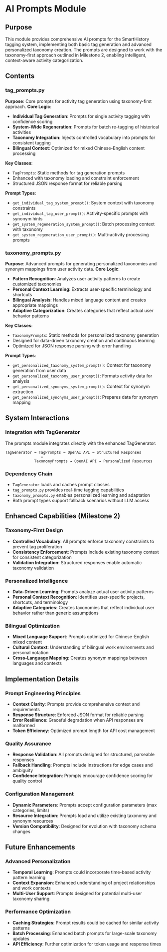 # AI Prompts Module

## Purpose
This module provides comprehensive AI prompts for the SmartHistory tagging system, implementing both basic tag generation and advanced personalized taxonomy creation. The prompts are designed to work with the taxonomy-first approach outlined in Milestone 2, enabling intelligent, context-aware activity categorization.

## Contents

### tag_prompts.py
**Purpose**: Core prompts for activity tag generation using taxonomy-first approach.
**Core Logic**: 
- **Individual Tag Generation**: Prompts for single activity tagging with confidence scoring
- **System-Wide Regeneration**: Prompts for batch re-tagging of historical activities
- **Taxonomy Integration**: Injects controlled vocabulary into prompts for consistent tagging
- **Bilingual Context**: Optimized for mixed Chinese-English content processing

**Key Classes**:
- `TagPrompts`: Static methods for tag generation prompts
- Enhanced with taxonomy loading and constraint enforcement
- Structured JSON response format for reliable parsing

**Prompt Types**:
- `get_individual_tag_system_prompt()`: System context with taxonomy constraints
- `get_individual_tag_user_prompt()`: Activity-specific prompts with synonym hints
- `get_system_regeneration_system_prompt()`: Batch processing context with taxonomy
- `get_system_regeneration_user_prompt()`: Multi-activity processing prompts

### taxonomy_prompts.py
**Purpose**: Advanced prompts for generating personalized taxonomies and synonym mappings from user activity data.
**Core Logic**:
- **Pattern Recognition**: Analyzes user activity patterns to create customized taxonomies
- **Personal Context Learning**: Extracts user-specific terminology and shortcuts
- **Bilingual Analysis**: Handles mixed language content and creates appropriate mappings
- **Adaptive Categorization**: Creates categories that reflect actual user behavior patterns

**Key Classes**:
- `TaxonomyPrompts`: Static methods for personalized taxonomy generation
- Designed for data-driven taxonomy creation and continuous learning
- Optimized for JSON response parsing with error handling

**Prompt Types**:
- `get_personalized_taxonomy_system_prompt()`: Context for taxonomy generation from user data
- `get_personalized_taxonomy_user_prompt()`: Formats activity data for analysis
- `get_personalized_synonyms_system_prompt()`: Context for synonym extraction
- `get_personalized_synonyms_user_prompt()`: Prepares data for synonym mapping

## System Interactions

### Integration with TagGenerator
The prompts module integrates directly with the enhanced TagGenerator:
```
TagGenerator → TagPrompts → OpenAI API → Structured Responses
                ↓
             TaxonomyPrompts → OpenAI API → Personalized Resources
```

### Dependency Chain
- `TagGenerator` loads and caches prompt classes
- `tag_prompts.py` provides real-time tagging capabilities
- `taxonomy_prompts.py` enables personalized learning and adaptation
- Both prompt types support fallback scenarios without LLM access

## Enhanced Capabilities (Milestone 2)

### Taxonomy-First Design
- **Controlled Vocabulary**: All prompts enforce taxonomy constraints to prevent tag proliferation
- **Consistency Enforcement**: Prompts include existing taxonomy context for consistent categorization
- **Validation Integration**: Structured responses enable automatic taxonomy validation

### Personalized Intelligence
- **Data-Driven Learning**: Prompts analyze actual user activity patterns
- **Personal Context Recognition**: Identifies user-specific projects, shortcuts, and terminology
- **Adaptive Categories**: Creates taxonomies that reflect individual user behavior rather than generic assumptions

### Bilingual Optimization
- **Mixed Language Support**: Prompts optimized for Chinese-English mixed content
- **Cultural Context**: Understanding of bilingual work environments and personal notation
- **Cross-Language Mapping**: Creates synonym mappings between languages and contexts

## Implementation Details

### Prompt Engineering Principles
- **Context Clarity**: Prompts provide comprehensive context and requirements
- **Response Structure**: Enforced JSON format for reliable parsing
- **Error Resilience**: Graceful degradation when API responses are malformed
- **Token Efficiency**: Optimized prompt length for API cost management

### Quality Assurance
- **Response Validation**: All prompts designed for structured, parseable responses
- **Fallback Handling**: Prompts include instructions for edge cases and ambiguity
- **Confidence Integration**: Prompts encourage confidence scoring for quality control

### Configuration Management
- **Dynamic Parameters**: Prompts accept configuration parameters (max categories, limits)
- **Resource Integration**: Prompts load and utilize existing taxonomy and synonym resources
- **Version Compatibility**: Designed for evolution with taxonomy schema changes

## Future Enhancements

### Advanced Personalization
- **Temporal Learning**: Prompts could incorporate time-based activity pattern learning
- **Context Expansion**: Enhanced understanding of project relationships and work contexts
- **Multi-User Support**: Prompts designed for potential multi-user taxonomy sharing

### Performance Optimization  
- **Caching Strategies**: Prompt results could be cached for similar activity patterns
- **Batch Processing**: Enhanced batch prompts for large-scale taxonomy updates
- **API Efficiency**: Further optimization for token usage and response times